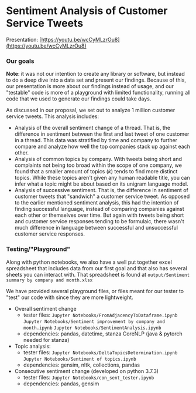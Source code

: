 # Sentiment Analysis of Customer Service Tweets

Presentation: [https://youtu.be/wcCyMLzrOu8](https://youtu.be/wcCyMLzrOu8)

### Our goals

**Note**: it was not our intention to create any library or software, but instead to do a deep dive into a data set and present our findings. Because of this, our presentation is more about our findings instead of usage, and our "testable" code is more of a playground with limited functionality, running all code that we used to generate our findings could take days.

As discussed in our proposal, we set out to analyze 1 million customer service tweets. This analysis includes:
- Analysis of the overall sentiment change of a thread. That is, the difference in sentiment between the first and last tweet of one customer in a thread. This data was stratified by time and company to further compare and analyze how well the top companies stack up against each other.
- Analysis of common topics by company. With tweets being short and complaints not being too broad within the scope of one company, we found that a smaller amount of topics (_k_) tends to find more distinct topics. While these topics aren't given any human readable title, you can infer what a topic might be about based on its unigram language model.
- Analysis of successive sentiment. That is, the difference in sentiment of customer tweets that "sandwich" a customer service tweet. As opposed to the earlier mentioned sentiment analysis, this had the intention of finding successful language, instead of comparing companies against each other or themselves over time. But again with tweets being short and customer service responses tending to be formulaic, there wasn't much difference in language between successful and unsuccessful customer service responses.

### Testing/"Playground"

Along with python notebooks, we also have a well put together excel spreadsheet that includes data from our first goal and that also has several sheets you can interact with. That spreadsheet is found at `output/Sentiment summary by company and month.xlsx`

We have provided several playground files, or files meant for our tester to "test" our code with since they are more lightweight.
- Overall sentiment change 
  - tester files: `Jupyter Notebooks/FromAdjacencyToDataframe.ipynb` `Jupyter Notebooks/Sentiment improvement by company and month.ipynb`
                  `Jupyter Notebooks/SentimentAnalysis.ipynb`
  - dependencies: pandas, datetime, stanza CoreNLP (java & pytorch needed for stanza)
- Topic analysis:
  - tester files: `Jupyter Notebooks/DeltaTopicsDetermination.ipynb` `Jupyter Notebooks/Sentiment of topics.ipynb`
  - dependencies: gensim, nltk, collections, pandas
- Consecutive sentiment change (developed on python 3.7.3)
  - tester files: `Jupyter Notebooks/con_sent_tester.ipynb`
  - dependencies: pandas, gensim
